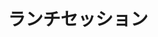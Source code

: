 ---
key: sponsor_lunch4
title: 'ランチセッション'
format: sponsor
tags:
  - sponsor
speakers: []
draft: false
---